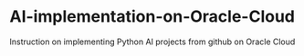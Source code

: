 # AI-implementation-on-Oracle-Cloud
Instruction on implementing Python AI projects from github on Oracle Cloud
